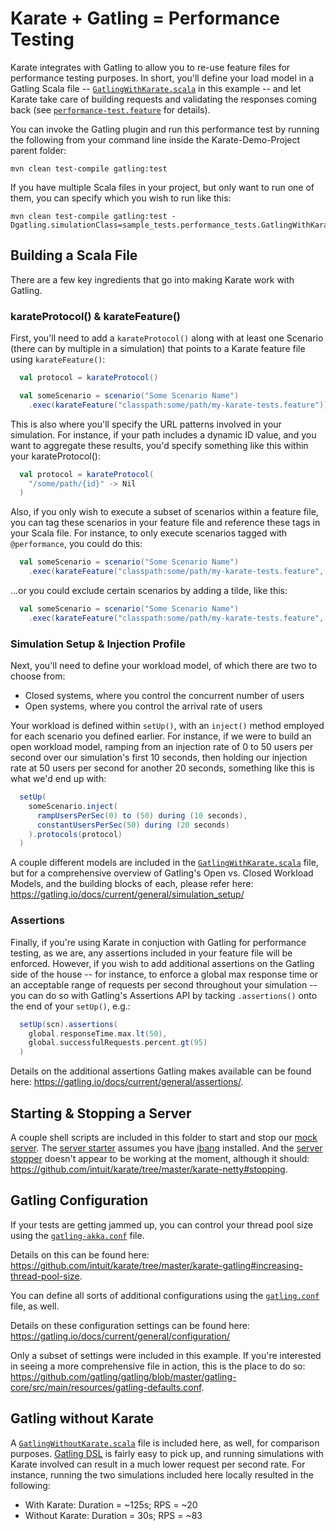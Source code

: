 # Karate + Gatling = Performance Testing

Karate integrates with Gatling to allow you to re-use feature files for performance testing purposes.  In short, you'll define your load model in a Gatling Scala file -- [`GatlingWithKarate.scala`](https://github.com/staffier/Karate-Demo-Project/tree/main/src/test/java/sample_tests/performance_tests/GatlingWithKarate.scala) in this example -- and let Karate take care of building requests and validating the responses coming back (see [`performance-test.feature`](https://github.com/staffier/Karate-Demo-Project/tree/main/src/test/java/sample_tests/performance_tests/performance-test.feature) for details). 

You can invoke the Gatling plugin and run this performance test by running the following from your command line inside the Karate-Demo-Project parent folder:

```
mvn clean test-compile gatling:test
```

If you have multiple Scala files in your project, but only want to run one of them, you can specify which you wish to run like this:

```
mvn clean test-compile gatling:test -Dgatling.simulationClass=sample_tests.performance_tests.GatlingWithKarate
```
## Building a Scala File

There are a few key ingredients that go into making Karate work with Gatling. 

### karateProtocol() & karateFeature()
First, you'll need to add a `karateProtocol()` along with at least one Scenario (there can by multiple in a simulation) that points to a Karate feature file using `karateFeature()`: 

  ```scala
    val protocol = karateProtocol()

    val someScenario = scenario("Some Scenario Name")
      .exec(karateFeature("classpath:some/path/my-karate-tests.feature"))
  ```
This is also where you'll specify the URL patterns involved in your simulation.  For instance, if your path includes a dynamic ID value, and you want to aggregate these results, you'd specify something like this within your karateProtocol(): 

  ```scala
    val protocol = karateProtocol(
      "/some/path/{id}" -> Nil
    )
  ```

Also, if you only wish to execute a subset of scenarios within a feature file, you can tag these scenarios in your feature file and reference these tags in your Scala file.  For instance, to only execute scenarios tagged with `@performance`, you could do this: 

  ```scala
    val someScenario = scenario("Some Scenario Name")
      .exec(karateFeature("classpath:some/path/my-karate-tests.feature", "@performance"))
  ```

...or you could exclude certain scenarios by adding a tilde, like this: 

  ```scala
    val someScenario = scenario("Some Scenario Name")
      .exec(karateFeature("classpath:some/path/my-karate-tests.feature", "~@notForPerformance"))
  ```

### Simulation Setup & Injection Profile

Next, you'll need to define your workload model, of which there are two to choose from: 
 * Closed systems, where you control the concurrent number of users
 * Open systems, where you control the arrival rate of users

Your workload is defined within `setUp()`, with an `inject()` method employed for each scenario you defined earlier.  For instance, if we were to build an open workload model, ramping from an injection rate of 0 to 50 users per second over our simulation's first 10 seconds, then holding our injection rate at 50 users per second for another 20 seconds, something like this is what we'd end up with: 

  ```scala
    setUp(
      someScenario.inject(
        rampUsersPerSec(0) to (50) during (10 seconds),
        constantUsersPerSec(50) during (20 seconds)
      ).protocols(protocol)
    )
  ```

A couple different models are included in the [`GatlingWithKarate.scala`](https://github.com/staffier/Karate-Demo-Project/tree/main/src/test/java/sample_tests/performance_tests/GatlingWithKarate.scala) file, but for a comprehensive overview of Gatling's Open vs. Closed Workload Models, and the building blocks of each, please refer here: 
https://gatling.io/docs/current/general/simulation_setup/

### Assertions

Finally, if you're using Karate in conjuction with Gatling for performance testing, as we are, any assertions included in your feature file will be enforced.  However, if you wish to add additional assertions on the Gatling side of the house -- for instance, to enforce a global max response time or an acceptable range of requests per second throughout your simulation -- you can do so with Gatling's Assertions API by tacking `.assertions()` onto the end of your `setUp()`, e.g.: 

  ```scala
    setUp(scn).assertions(
      global.responseTime.max.lt(50),
      global.successfulRequests.percent.gt(95)
    )
  ```
Details on the additional assertions Gatling makes available can be found here: https://gatling.io/docs/current/general/assertions/. 

## Starting & Stopping a Server

A couple shell scripts are included in this folder to start and stop our [mock server](https://github.com/staffier/Karate-Demo-Project/tree/main/src/test/java/mock_server/server.feature).  The [server starter](https://github.com/staffier/Karate-Demo-Project/tree/main/src/test/java/sample_tests/performance_tests/server-starter.sh) assumes you have [jbang](https://www.jbang.dev/) installed.  And the [server stopper](https://github.com/staffier/Karate-Demo-Project/tree/main/src/test/java/sample_tests/performance_tests/server-stopper.sh) doesn't appear to be working at the moment, although it should: https://github.com/intuit/karate/tree/master/karate-netty#stopping. 

## Gatling Configuration

If your tests are getting jammed up, you can control your thread pool size using the [`gatling-akka.conf`](https://github.com/staffier/Karate-Demo-Project/tree/main/src/test/java/sample_tests/performance_tests/gatling-akka.conf) file. 

Details on this can be found here: https://github.com/intuit/karate/tree/master/karate-gatling#increasing-thread-pool-size. 

You can define all sorts of additional configurations using the [`gatling.conf`](https://github.com/staffier/Karate-Demo-Project/tree/main/src/test/java/sample_tests/performance_tests/gatling.conf) file, as well. 

Details on these configuration settings can be found here: https://gatling.io/docs/current/general/configuration/

Only a subset of settings were included in this example.  If you're interested in seeing a more comprehensive file in action, this is the place to do so: https://github.com/gatling/gatling/blob/master/gatling-core/src/main/resources/gatling-defaults.conf. 

## Gatling without Karate

A [`GatlingWithoutKarate.scala`](https://github.com/staffier/Karate-Demo-Project/tree/main/src/test/java/sample_tests/performance_tests/GatlingWithoutKarate.scala) file is included here, as well, for comparison purposes.  [Gatling DSL](https://gatling.io/docs/current/cheat-sheet/) is fairly easy to pick up, and running simulations with Karate involved can result in a much lower request per second rate.  For instance, running the two simulations included here locally resulted in the following: 
 * With Karate:    Duration = ~125s; RPS = ~20
 * Without Karate: Duration = 30s; RPS = ~83
